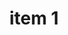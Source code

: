 ---
layout: post
title: "item 1"
title_link: "https://sendy.newgazette.co/w/A4yZPT8lDFIBbkqLkLiVoQ"
---